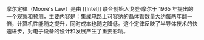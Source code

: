 摩尔定律（Moore's Law）是由 [[Intel]] 联合创始人戈登·摩尔于 1965 年提出的一个观察和预测，主要内容是：集成电路上可容纳的晶体管数量大约每两年翻一倍，计算机性能随之提升，同时成本也随之降低。这个定律反映了半导体技术的快速进步，对电子设备的设计和发展产生了重要影响。
